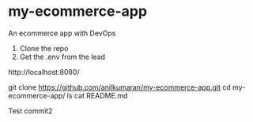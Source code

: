 # my-ecommerce-app
An ecommerce app with DevOps

1. Clone the repo
2. Get the .env from the lead

http://localhost:8080/


<!--  -->
git clone https://github.com/anilkumaran/my-ecommerce-app.git
cd my-ecommerce-app/
ls
cat README.md

Test commit2
